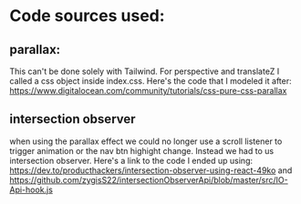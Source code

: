 # Code sources used:

## parallax:

This can't be done solely with Tailwind. For perspective and translateZ I called a css object inside index.css. Here's the code that I modeled it after: https://www.digitalocean.com/community/tutorials/css-pure-css-parallax

## intersection observer

when using the parallax effect we could no longer use a scroll listener to trigger animation or the nav btn highight change. Instead we had to us intersection observer. Here's a link to the code I ended up using: https://dev.to/producthackers/intersection-observer-using-react-49ko and https://github.com/zygisS22/intersectionObserverApi/blob/master/src/IO-Api-hook.js
